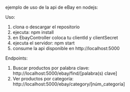 ejemplo de uso de la api de eBay en nodejs:

Uso:
  1. clona o descargar el repositorio
  2. ejecuta: npm install
  3. en EbayController coloca tu clientId y clientSecret
  4. ejecuta el servidor: npm start
  5. consume la api disponible en http://localhost:5000

Endpoints:
  1. Buscar productos por palabra clave: http://localhost:5000/ebay/find/[palabra(s) clave]
  2. Ver productos por categoría: http://localhost:5000/ebay/category/[núm_categoría]


